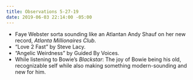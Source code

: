 ```yaml
---
title: Observations 5-27-19
date: 2019-06-03 22:14:00 -05:00
---
```


- Faye Webster sorta sounding like an Atlantan Andy Shauf on her new record, *Atlanta Millionaires Club*.
- “Love 2 Fast” by Steve Lacy.
- “Angelic Weirdness” by Guided By Voices.
- While listening to Bowie’s *Blackstar*: The joy of Bowie being his old, recognizable self while also making something modern-sounding and new for him.
